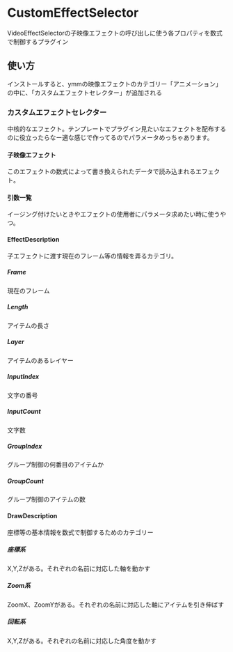# CustomEffectSelector
VideoEffectSelectorの子映像エフェクトの呼び出しに使う各プロパティを数式で制御するプラグイン

## 使い方
インストールすると、ymmの映像エフェクトのカテゴリー「アニメーション」の中に、「カスタムエフェクトセレクター」が追加される

### カスタムエフェクトセレクター
中核的なエフェクト。テンプレートでプラグイン見たいなエフェクトを配布するのに役立ったらなー適な感じで作ってるのでパラメータめっちゃあります。
#### 子映像エフェクト
このエフェクトの数式によって書き換えられたデータで読み込まれるエフェクト。
#### 引数一覧
イージング付けたいときやエフェクトの使用者にパラメータ求めたい時に使うやつ。
#### EffectDescription
子エフェクトに渡す現在のフレーム等の情報を弄るカテゴリ。
##### Frame
現在のフレーム
##### Length
アイテムの長さ
##### Layer
アイテムのあるレイヤー
##### InputIndex
文字の番号
##### InputCount
文字数
##### GroupIndex
グループ制御の何番目のアイテムか
##### GroupCount
グループ制御のアイテムの数
#### DrawDescription
座標等の基本情報を数式で制御するためのカテゴリー
##### 座標系
X,Y,Zがある。それぞれの名前に対応した軸を動かす
##### Zoom系
ZoomX、ZoomYがある。それぞれの名前に対応した軸にアイテムを引き伸ばす
##### 回転系
X,Y,Zがある。それぞれの名前に対応した角度を動かす
